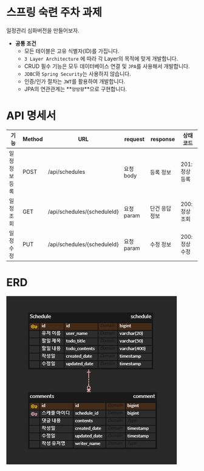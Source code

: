 # 스프링 숙련 주차 과제
일정관리 심화버전을 만들어보자.
* **공통 조건**
  - 모든 테이블은 고유 식별자(ID)를 가집니다.
  - `3 Layer Architecture` 에 따라 각 Layer의 목적에 맞게 개발합니다.
  - CRUD 필수 기능은 모두 데이터베이스 연결 및  `JPA`를 사용해서 개발합니다.
  - `JDBC`와 `Spring Security`는 사용하지 않습니다.
  - 인증/인가 절차는 `JWT`를 활용하여 개발합니다.
  - JPA의 연관관계는 **`양방향`**으로 구현합니다.
# API 명세서
| 기능        | Method | URL                         | request  | response | 상태코드     |
|-----------|--------|-----------------------------|----------|----------|----------|
| 일정 정보 등록  | POST   | /api/schedules              | 요청 body  | 등록 정보    | 201:정상등록 |
| 일정 조회     | GET    | /api/schedules/{scheduleId} | 요청 param | 단건 응답 정보 | 200:정상조회 |
| 일정 수정     | PUT    | /api/schedules/{scheduleId}  | 요청 param | 수정 정보    | 200:정상수정 |
# ERD
![](./images/erd.png)